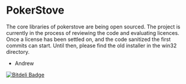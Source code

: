 PokerStove
==========

The core libraries of pokerstove are being open sourced.  The project
is currently in the process of reviewing the code and evaluating
licences.  Once a license has been settled on, and the code sanitized
the first commits can start.  Until then, please find the old
installer in the win32 directory.

- Andrew

[![Bitdeli Badge](https://d2weczhvl823v0.cloudfront.net/andrewprock/pokerstove/trend.png)](https://bitdeli.com/free "Bitdeli Badge")

